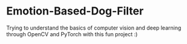 # Emotion-Based-Dog-Filter
Trying to understand the basics of computer vision and deep learning through OpenCV and PyTorch with this fun project :)
